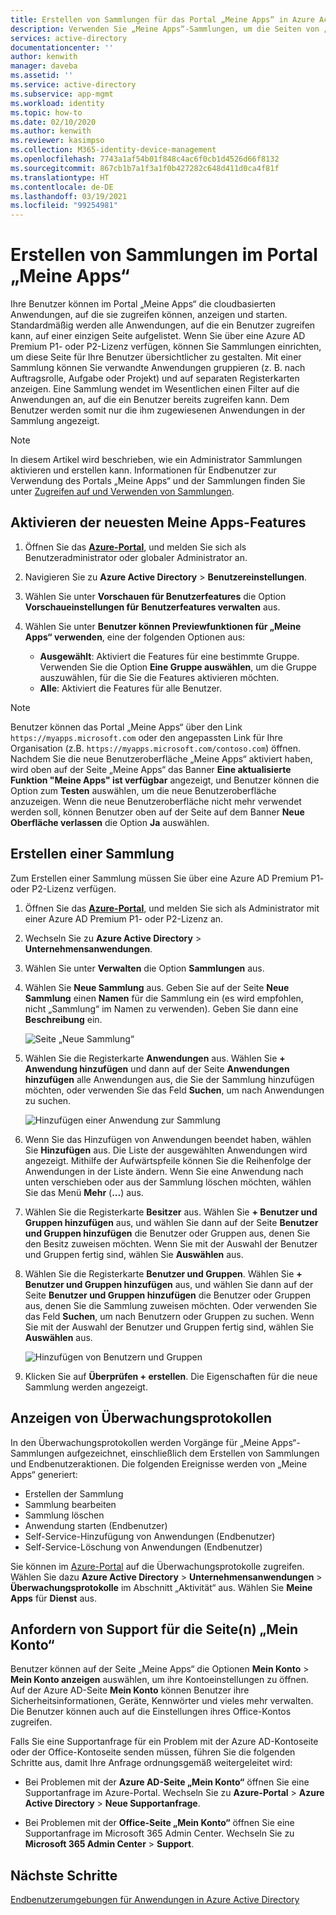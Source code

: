 ```yaml
---
title: Erstellen von Sammlungen für das Portal „Meine Apps“ in Azure Active Directory | Microsoft-Dokumentation
description: Verwenden Sie „Meine Apps“-Sammlungen, um die Seiten von „Meine Apps“ anzupassen und die „Meine Apps“-Umgebung für Ihre Endbenutzer zu vereinfachen. Fassen Sie Anwendungen in Gruppen mit separaten Registerkarten zusammen.
services: active-directory
documentationcenter: ''
author: kenwith
manager: daveba
ms.assetid: ''
ms.service: active-directory
ms.subservice: app-mgmt
ms.workload: identity
ms.topic: how-to
ms.date: 02/10/2020
ms.author: kenwith
ms.reviewer: kasimpso
ms.collection: M365-identity-device-management
ms.openlocfilehash: 7743a1af54b01f848c4ac6f0cb1d4526d66f8132
ms.sourcegitcommit: 867cb1b7a1f3a1f0b427282c648d411d0ca4f81f
ms.translationtype: HT
ms.contentlocale: de-DE
ms.lasthandoff: 03/19/2021
ms.locfileid: "99254981"
---
```

# <a name="create-collections-on-the-my-apps-portal"></a>Erstellen von Sammlungen im Portal „Meine Apps“

Ihre Benutzer können im Portal „Meine Apps“ die cloudbasierten Anwendungen, auf die sie zugreifen können, anzeigen und starten. Standardmäßig werden alle Anwendungen, auf die ein Benutzer zugreifen kann, auf einer einzigen Seite aufgelistet. Wenn Sie über eine Azure AD Premium P1- oder P2-Lizenz verfügen, können Sie Sammlungen einrichten, um diese Seite für Ihre Benutzer übersichtlicher zu gestalten. Mit einer Sammlung können Sie verwandte Anwendungen gruppieren (z. B. nach Auftragsrolle, Aufgabe oder Projekt) und auf separaten Registerkarten anzeigen. Eine Sammlung wendet im Wesentlichen einen Filter auf die Anwendungen an, auf die ein Benutzer bereits zugreifen kann. Dem Benutzer werden somit nur die ihm zugewiesenen Anwendungen in der Sammlung angezeigt.

> [!NOTE]
> In diesem Artikel wird beschrieben, wie ein Administrator Sammlungen aktivieren und erstellen kann. Informationen für Endbenutzer zur Verwendung des Portals „Meine Apps“ und der Sammlungen finden Sie unter [Zugreifen auf und Verwenden von Sammlungen](../user-help/my-applications-portal-workspaces.md).

## <a name="enable-the-latest-my-apps-features"></a>Aktivieren der neuesten Meine Apps-Features

1. Öffnen Sie das [**Azure-Portal**](https://portal.azure.com/), und melden Sie sich als Benutzeradministrator oder globaler Administrator an.

2. Navigieren Sie zu **Azure Active Directory** > **Benutzereinstellungen**.

3. Wählen Sie unter **Vorschauen für Benutzerfeatures** die Option **Vorschaueinstellungen für Benutzerfeatures verwalten** aus.

4. Wählen Sie unter **Benutzer können Previewfunktionen für „Meine Apps“ verwenden**, eine der folgenden Optionen aus:
   * **Ausgewählt**: Aktiviert die Features für eine bestimmte Gruppe. Verwenden Sie die Option **Eine Gruppe auswählen**, um die Gruppe auszuwählen, für die Sie die Features aktivieren möchten.  
   * **Alle**: Aktiviert die Features für alle Benutzer.

> [!NOTE]
> Benutzer können das Portal „Meine Apps“ über den Link `https://myapps.microsoft.com` oder den angepassten Link für Ihre Organisation (z.B. `https://myapps.microsoft.com/contoso.com`) öffnen. Nachdem Sie die neue Benutzeroberfläche „Meine Apps“ aktiviert haben, wird oben auf der Seite „Meine Apps“ das Banner **Eine aktualisierte Funktion "Meine Apps" ist verfügbar** angezeigt, und Benutzer können die Option zum **Testen** auswählen, um die neue Benutzeroberfläche anzuzeigen. Wenn die neue Benutzeroberfläche nicht mehr verwendet werden soll, können Benutzer oben auf der Seite auf dem Banner **Neue Oberfläche verlassen** die Option **Ja** auswählen.

## <a name="create-a-collection"></a>Erstellen einer Sammlung

Zum Erstellen einer Sammlung müssen Sie über eine Azure AD Premium P1- oder P2-Lizenz verfügen.

1. Öffnen Sie das [**Azure-Portal**](https://portal.azure.com/), und melden Sie sich als Administrator mit einer Azure AD Premium P1- oder P2-Lizenz an.

2. Wechseln Sie zu **Azure Active Directory** > **Unternehmensanwendungen**.

3. Wählen Sie unter **Verwalten** die Option **Sammlungen** aus.

4. Wählen Sie **Neue Sammlung** aus. Geben Sie auf der Seite **Neue Sammlung** einen **Namen** für die Sammlung ein (es wird empfohlen, nicht „Sammlung“ im Namen zu verwenden). Geben Sie dann eine **Beschreibung** ein.

   ![Seite „Neue Sammlung“](media/acces-panel-collections/new-collection.png)

5. Wählen Sie die Registerkarte **Anwendungen** aus. Wählen Sie **+ Anwendung hinzufügen** und dann auf der Seite **Anwendungen hinzufügen** alle Anwendungen aus, die Sie der Sammlung hinzufügen möchten, oder verwenden Sie das Feld **Suchen**, um nach Anwendungen zu suchen.

   ![Hinzufügen einer Anwendung zur Sammlung](media/acces-panel-collections/add-applications.png)

6. Wenn Sie das Hinzufügen von Anwendungen beendet haben, wählen Sie **Hinzufügen** aus. Die Liste der ausgewählten Anwendungen wird angezeigt. Mithilfe der Aufwärtspfeile können Sie die Reihenfolge der Anwendungen in der Liste ändern. Wenn Sie eine Anwendung nach unten verschieben oder aus der Sammlung löschen möchten, wählen Sie das Menü **Mehr** (**...**) aus.

7. Wählen Sie die Registerkarte **Besitzer** aus. Wählen Sie **+ Benutzer und Gruppen hinzufügen** aus, und wählen Sie dann auf der Seite **Benutzer und Gruppen hinzufügen** die Benutzer oder Gruppen aus, denen Sie den Besitz zuweisen möchten. Wenn Sie mit der Auswahl der Benutzer und Gruppen fertig sind, wählen Sie **Auswählen** aus.

9. Wählen Sie die Registerkarte **Benutzer und Gruppen**. Wählen Sie **+ Benutzer und Gruppen hinzufügen** aus, und wählen Sie dann auf der Seite **Benutzer und Gruppen hinzufügen** die Benutzer oder Gruppen aus, denen Sie die Sammlung zuweisen möchten. Oder verwenden Sie das Feld **Suchen**, um nach Benutzern oder Gruppen zu suchen. Wenn Sie mit der Auswahl der Benutzer und Gruppen fertig sind, wählen Sie **Auswählen** aus.

   ![Hinzufügen von Benutzern und Gruppen](media/acces-panel-collections/add-users-and-groups.png)

11. Klicken Sie auf **Überprüfen + erstellen**. Die Eigenschaften für die neue Sammlung werden angezeigt.


## <a name="view-audit-logs"></a>Anzeigen von Überwachungsprotokollen

In den Überwachungsprotokollen werden Vorgänge für „Meine Apps“-Sammlungen aufgezeichnet, einschließlich dem Erstellen von Sammlungen und Endbenutzeraktionen. Die folgenden Ereignisse werden von „Meine Apps“ generiert:

* Erstellen der Sammlung
* Sammlung bearbeiten
* Sammlung löschen
* Anwendung starten (Endbenutzer)
* Self-Service-Hinzufügung von Anwendungen (Endbenutzer)
* Self-Service-Löschung von Anwendungen (Endbenutzer)

Sie können im [Azure-Portal](https://portal.azure.com) auf die Überwachungsprotokolle zugreifen. Wählen Sie dazu **Azure Active Directory** > **Unternehmensanwendungen** > **Überwachungsprotokolle** im Abschnitt „Aktivität“ aus. Wählen Sie **Meine Apps** für **Dienst** aus.

## <a name="get-support-for-my-account-pages"></a>Anfordern von Support für die Seite(n) „Mein Konto“

Benutzer können auf der Seite „Meine Apps“ die Optionen **Mein Konto** > **Mein Konto anzeigen** auswählen, um ihre Kontoeinstellungen zu öffnen. Auf der Azure AD-Seite **Mein Konto** können Benutzer ihre Sicherheitsinformationen, Geräte, Kennwörter und vieles mehr verwalten. Die Benutzer können auch auf die Einstellungen ihres Office-Kontos zugreifen.

Falls Sie eine Supportanfrage für ein Problem mit der Azure AD-Kontoseite oder der Office-Kontoseite senden müssen, führen Sie die folgenden Schritte aus, damit Ihre Anfrage ordnungsgemäß weitergeleitet wird: 

* Bei Problemen mit der **Azure AD-Seite „Mein Konto“** öffnen Sie eine Supportanfrage im Azure-Portal. Wechseln Sie zu **Azure-Portal** > **Azure Active Directory** > **Neue Supportanfrage**.

* Bei Problemen mit der **Office-Seite „Mein Konto“** öffnen Sie eine Supportanfrage im Microsoft 365 Admin Center. Wechseln Sie zu **Microsoft 365 Admin Center** > **Support**. 

## <a name="next-steps"></a>Nächste Schritte
[Endbenutzerumgebungen für Anwendungen in Azure Active Directory](end-user-experiences.md)